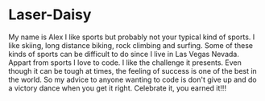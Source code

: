 # Laser-Daisy
My name is Alex I like sports but probably not your typical kind of sports. I like skiing, long distance biking, rock climbing and surfing. Some of these kinds of sports can be difficult to do since I live in Las Vegas Nevada. Appart from sports I love to code. I like the challenge it presents. Even though it can be tough at times, the feeling of success is one of the best in the world. So my advice to anyone wanting to code is don't give up and do a victory dance when you get it right. Celebrate it, you earned it!!!
